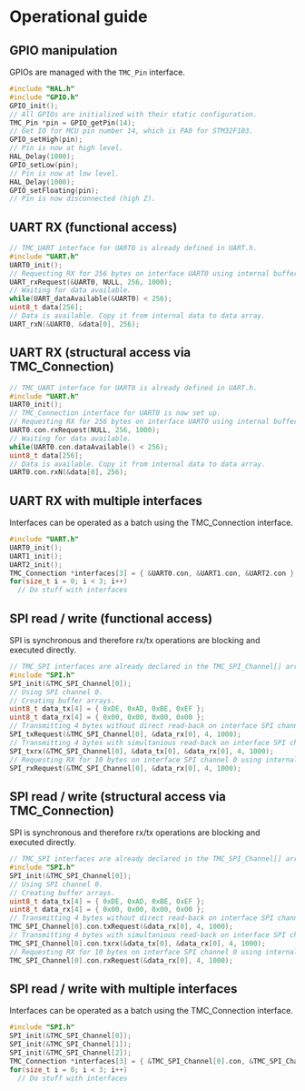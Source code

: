# Operational guide

## GPIO manipulation

GPIOs are managed with the `TMC_Pin` interface.

```C
#include "HAL.h"
#include "GPIO.h"
GPIO_init();
// All GPIOs are initialized with their static configuration.
TMC_Pin *pin = GPIO_getPin(14);
// Get IO for MCU pin number 14, which is PA0 for STM32F103.
GPIO_setHigh(pin);
// Pin is now at high level.
HAL_Delay(1000);
GPIO_setLow(pin);
// Pin is now at low level.
HAL_Delay(1000);
GPIO_setFloating(pin);
// Pin is now disconnected (high Z).
```

## UART RX (functional access)

```C
// TMC_UART interface for UART0 is already defined in UART.h.
#include "UART.h"
UART0_init();
// Requesting RX for 256 bytes on interface UART0 using internal buffers and a timeout of 1 second.
UART_rxRequest(&UART0, NULL, 256, 1000);
// Waiting for data available.
while(UART_dataAvailable(&UART0) < 256);
uint8_t data[256];
// Data is available. Copy it from internal data to data array.
UART_rxN(&UART0, &data[0], 256);
```

## UART RX (structural access via TMC_Connection)

```C
// TMC_UART interface for UART0 is already defined in UART.h.
#include "UART.h"
UART0_init();
// TMC_Connection interface for UART0 is now set up.
// Requesting RX for 256 bytes on interface UART0 using internal buffers and a timeout of 1 second.
UART0.con.rxRequest(NULL, 256, 1000);
// Waiting for data available.
while(UART0.con.dataAvailable() < 256);
uint8_t data[256];
// Data is available. Copy it from internal data to data array.
UART0.con.rxN(&data[0], 256);
```

## UART RX with multiple interfaces

Interfaces can be operated as a batch using the TMC_Connection interface.

```C
#include "UART.h"
UART0_init();
UART1_init();
UART2_init();
TMC_Connection *interfaces[3] = { &UART0.con, &UART1.con, &UART2.con };
for(size_t i = 0; i < 3; i++)
  // Do stuff with interfaces
```

## SPI read / write (functional access)

SPI is synchronous and therefore rx/tx operations are blocking and executed directly.  

```C
// TMC_SPI interfaces are already declared in the TMC_SPI_Channel[] array.
#include "SPI.h"
SPI_init(&TMC_SPI_Channel[0]);
// Using SPI channel 0.
// Creating buffer arrays.
uint8_t data_tx[4] = { 0xDE, 0xAD, 0xBE, 0xEF };
uint8_t data_rx[4] = { 0x00, 0x00, 0x00, 0x00 };
// Transmitting 4 bytes without direct read-back on interface SPI channel 0 with a timeout of 1 second.
SPI_txRequest(&TMC_SPI_Channel[0], &data_rx[0], 4, 1000);
// Transmitting 4 bytes with simultanious read-back on interface SPI channel 0 with a timeout of 1 second.
SPI_txrx(&TMC_SPI_Channel[0], &data_tx[0], &data_rx[0], 4, 1000);
// Requesting RX for 10 bytes on interface SPI channel 0 using internal buffers and a timeout of 1 second.
SPI_rxRequest(&TMC_SPI_Channel[0], &data_rx[0], 4, 1000);
```

## SPI read / write (structural access via TMC_Connection)

SPI is synchronous and therefore rx/tx operations are blocking and executed directly.  

```C
// TMC_SPI interfaces are already declared in the TMC_SPI_Channel[] array.
#include "SPI.h"
SPI_init(&TMC_SPI_Channel[0]);
// Using SPI channel 0.
// Creating buffer arrays.
uint8_t data_tx[4] = { 0xDE, 0xAD, 0xBE, 0xEF };
uint8_t data_rx[4] = { 0x00, 0x00, 0x00, 0x00 };
// Transmitting 4 bytes without direct read-back on interface SPI channel 0 with a timeout of 1 second.
TMC_SPI_Channel[0].con.txRequest(&data_rx[0], 4, 1000);
// Transmitting 4 bytes with simultanious read-back on interface SPI channel 0 with a timeout of 1 second.
TMC_SPI_Channel[0].con.txrx(&data_tx[0], &data_rx[0], 4, 1000);
// Requesting RX for 10 bytes on interface SPI channel 0 using internal buffers and a timeout of 1 second.
TMC_SPI_Channel[0].con.rxRequest(&data_rx[0], 4, 1000);
```

## SPI read / write with multiple interfaces

Interfaces can be operated as a batch using the TMC_Connection interface.

```C
#include "SPI.h"
SPI_init(&TMC_SPI_Channel[0]);
SPI_init(&TMC_SPI_Channel[1]);
SPI_init(&TMC_SPI_Channel[2]);
TMC_Connection *interfaces[3] = { &TMC_SPI_Channel[0].con, &TMC_SPI_Channel[1].con, &TMC_SPI_Channel[2].con };
for(size_t i = 0; i < 3; i++)
  // Do stuff with interfaces
```